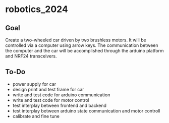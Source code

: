 # robotics_2024

## Goal
Create a two-wheeled car driven by two brushless motors. It will be controlled via a computer
using arrow keys. The communication between the computer and the car will be accomplished
through the arduino platform and NRF24 transceivers. 


## To-Do
- power supply for car
- design print and test frame for car
- write and test code for arduino communication
- write and test code for motor control
- test interplay between frontend and backend
- test interplay between arduino state communication and motor controll
- calibrate and fine tune
